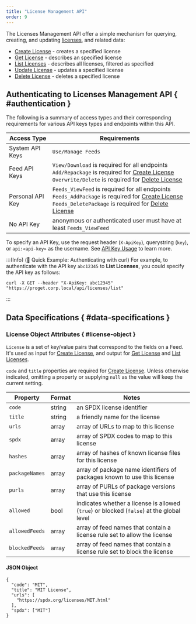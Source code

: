 ```yaml
---
title: "License Management API"
order: 9
---
```


The Licenses Management API offer a simple mechanism for querying, creating, and updating [licenses](/docs/proget/sca/licenses), and related data:

* [Create License](/docs/proget/reference-api/proget-api-licenses/proget-api-licenses-create) - creates a specified license
* [Get License](/docs/proget/reference-api/proget-api-licenses/proget-api-licenses-get) - describes an specified license
* [List Licenses](/docs/proget/reference-api/proget-api-licenses/proget-api-licenses-list) - describes all licenses, filtered as specified
* [Update License](/docs/proget/reference-api/proget-api-licenses/proget-api-licenses-update) - updates a specified license
* [Delete License](/docs/proget/reference-api/proget-api-licenses/proget-api-licenses-delete) - deletes a specified license

## Authenticating to Licenses Management API { #authentication }

The following is a summary of access types and their corresponding requirements for various API keys types and endpoints within this API.

| Access Type | Requirements |
| --- | --- |
| System API Keys | `Use/Manage Feeds`  
| Feed API Keys | `View/Download` is required for all endpoints<br/>`Add/Repackage` is required for [Create License](/docs/proget/reference-api/proget-api-licenses/proget-api-licenses-create)<br/>`Overwrite/Delete` is required for [Delete License](/docs/proget/reference-api/proget-api-licenses/proget-api-licenses-delete)
| Personal API Key | `Feeds_ViewFeed` is required for all endpoints<br/>`Feeds_AddPackage` is required for [Create License](/docs/proget/reference-api/proget-api-licenses/proget-api-licenses-create)<br/>`Feeds_DeletePackage` is required for [Delete License](/docs/proget/reference-api/proget-api-licenses/proget-api-licenses-delete)
| No API Key | anonymous or authenticated user must have at least `Feeds_ViewFeed`

To specify an API Key, use the request header (`X-ApiKey`), querystring (`key`), or `api:«api-key»` as the username. See [API Key Usage](/docs/proget/reference-api/proget-apikeys#using-api-keys) to learn more.

:::(Info) (🚀 Quick Example: Authenticating with curl)
For example, to authenticate with the API key `abc12345` to **List Licenses**, you could specify the API key as follows:
````
curl -X GET --header "X-ApiKey: abc12345" "https://proget.corp.local/api/licenses/list"
````
:::

## Data Specifications { #data-specifications }

### License Object Attributes { #license-object }

`License` is a set of key/value pairs that correspond to the fields on a Feed. It's used as input for [Create License](/docs/proget/reference-api/proget-api-licenses/proget-api-licenses-create), and output for [Get License](/docs/proget/reference-api/proget-api-licenses/proget-api-licenses-get) and [List Licenses](/docs/proget/reference-api/proget-api-licenses/proget-api-licenses-list).

`code` and `title` properties are required for [Create License](/docs/proget/reference-api/proget-api-licenses/proget-api-licenses-create). Unless otherwise indicated, omitting a property or supplying `null` as the value will keep the current setting.

| Property | Format | Notes |
|---|---|---|
| `code` | string | an SPDX license identifier |
| `title` | string | a friendly name for the license  |
| `urls` | array | array of URLs to map to this license |
| `spdx` | array | array of SPDX codes to map to this license |
| `hashes` | array | array of hashes of known license files for this license |
| `packageNames` | array | array of package name identifiers of packages known to use this license |
| `purls` | array | array of PURLs of package versions that use this license |
| `allowed` | bool | indicates whether a license is allowed (`true`) or blocked (`false`) at the global level |
| `allowedFeeds` | array | array of feed names that contain a license rule set to allow the license  |
| `blockedFeeds` | array | array of feed names that contain a license rule set to block the license |

#### JSON Object
```
{
  "code": "MIT",
  "title": "MIT License",
  "urls": [
    "https://spdx.org/licenses/MIT.html"
  ],
  "spdx": ["MIT"]
}
```
